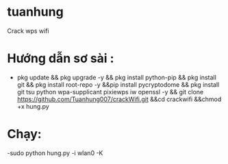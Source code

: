 # tuanhung

Crack wps wifi

# Hướng dẫn sơ sài :

- pkg update && pkg upgrade -y && pkg install python-pip && pkg install git && pkg install root-repo -y &&pip install pycryptodome && pkg install git tsu python wpa-supplicant pixiewps iw openssl -y && git clone https://github.com/Tuanhung007/crackWifi.git
  &&cd crackwifi &&chmod +x hung.py

# Chạy:

-sudo python hung.py -i wlan0 -K

